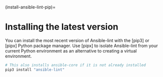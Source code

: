 (install-ansible-lint-pip)=

# Installing the latest version

You can install the most recent version of Ansible-lint with the [pip3] or [pipx] Python package manager.
Use [pipx] to isolate Ansible-lint from your current Python environment as an alternative to creating a virtual environment.

```bash
# This also installs ansible-core if it is not already installed
pip3 install "ansible-lint"
```
